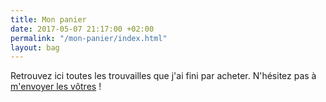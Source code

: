```yaml
---
title: Mon panier
date: 2017-05-07 21:17:00 +02:00
permalink: "/mon-panier/index.html"
layout: bag
---
```


Retrouvez ici toutes les trouvailles que j'ai fini par acheter. N'hésitez pas à <a class="typeform-share link" href="https://aiwb.typeform.com/to/yKXiHY" data-mode="2" target="_blank">m'envoyer les vôtres</a> !

<script>(function(){var qs,js,q,s,d=document,gi=d.getElementById,ce=d.createElement,gt=d.getElementsByTagName,id='typef_orm_share',b='https://s3-eu-west-1.amazonaws.com/share.typeform.com/';if(!gi.call(d,id)){js=ce.call(d,'script');js.id=id;js.src=b+'share.js';q=gt.call(d,'script')[0];q.parentNode.insertBefore(js,q)}})()</script>
